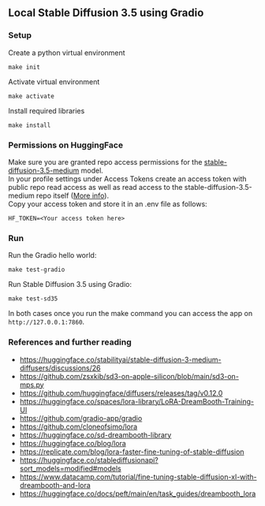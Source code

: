 ## Local Stable Diffusion 3.5 using Gradio

### Setup

Create a python virtual environment

```
make init
```

Activate virtual environment

```
make activate
```

Install required libraries

```
make install
```

### Permissions on HuggingFace

Make sure you are granted repo access permissions for the [stable-diffusion-3.5-medium](https://huggingface.co/stabilityai/stable-diffusion-3.5-medium) model.  
In your profile settings under Access Tokens create an access token with public repo read access as well as read access to the stable-diffusion-3.5-medium repo itself ([More info](https://huggingface.co/stabilityai/stable-diffusion-3-medium-diffusers/discussions/26)).  
Copy your access token and store it in an .env file as follows:  

```
HF_TOKEN=<Your access token here>
```

### Run

Run the Gradio hello world:

```
make test-gradio
```

Run Stable Diffusion 3.5 using Gradio:

```
make test-sd35
```

In both cases once you run the make command you can access the app on `http://127.0.0.1:7860`.

### References and further reading

- https://huggingface.co/stabilityai/stable-diffusion-3-medium-diffusers/discussions/26
- https://github.com/zsxkib/sd3-on-apple-silicon/blob/main/sd3-on-mps.py
- https://github.com/huggingface/diffusers/releases/tag/v0.12.0
- https://huggingface.co/spaces/lora-library/LoRA-DreamBooth-Training-UI
- https://github.com/gradio-app/gradio
- https://github.com/cloneofsimo/lora
- https://huggingface.co/sd-dreambooth-library
- https://huggingface.co/blog/lora
- https://replicate.com/blog/lora-faster-fine-tuning-of-stable-diffusion
- https://huggingface.co/stablediffusionapi?sort_models=modified#models
- https://www.datacamp.com/tutorial/fine-tuning-stable-diffusion-xl-with-dreambooth-and-lora
- https://huggingface.co/docs/peft/main/en/task_guides/dreambooth_lora